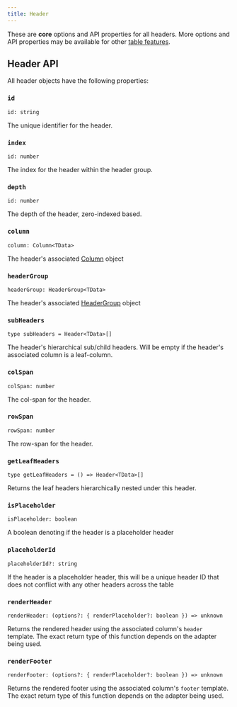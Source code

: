 ```yaml
---
title: Header
---
```


These are **core** options and API properties for all headers. More options and API properties may be available for other [table features](../guide/features.md).

## Header API

All header objects have the following properties:

### `id`

```tsx
id: string
```

The unique identifier for the header.

### `index`

```tsx
id: number
```

The index for the header within the header group.

### `depth`

```tsx
id: number
```

The depth of the header, zero-indexed based.

### `column`

```tsx
column: Column<TData>
```

The header's associated [Column](./column.md) object

### `headerGroup`

```tsx
headerGroup: HeaderGroup<TData>
```

The header's associated [HeaderGroup](./header-group.md) object

### `subHeaders`

```tsx
type subHeaders = Header<TData>[]
```

The header's hierarchical sub/child headers. Will be empty if the header's associated column is a leaf-column.

### `colSpan`

```tsx
colSpan: number
```

The col-span for the header.

### `rowSpan`

```tsx
rowSpan: number
```

The row-span for the header.

### `getLeafHeaders`

```tsx
type getLeafHeaders = () => Header<TData>[]
```

Returns the leaf headers hierarchically nested under this header.

### `isPlaceholder`

```tsx
isPlaceholder: boolean
```

A boolean denoting if the header is a placeholder header

### `placeholderId`

```tsx
placeholderId?: string
```

If the header is a placeholder header, this will be a unique header ID that does not conflict with any other headers across the table

### `renderHeader`

```tsx
renderHeader: (options?: { renderPlaceholder?: boolean }) => unknown
```

Returns the rendered header using the associated column's `header` template. The exact return type of this function depends on the adapter being used.

### `renderFooter`

```tsx
renderFooter: (options?: { renderPlaceholder?: boolean }) => unknown
```

Returns the rendered footer using the associated column's `footer` template. The exact return type of this function depends on the adapter being used.
